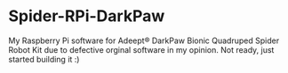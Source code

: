 # Spider-RPi-DarkPaw

My Raspberry Pi software for Adeept® DarkPaw Bionic Quadruped Spider Robot Kit due to defective orginal software in my opinion.
Not ready, just started building it :)
